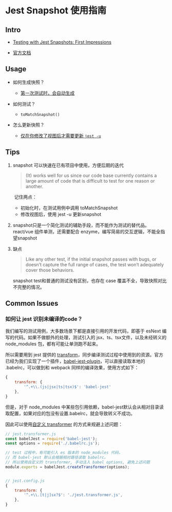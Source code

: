 # Jest Snapshot 使用指南

## Intro

- [Testing with Jest Snapshots: First Impressions](http://benmccormick.org/2016/09/19/testing-with-jest-snapshots-first-impressions/)

- [官方文档](https://jestjs.io/docs/en/snapshot-testing)



## Usage

- 如何生成快照？
  - [第一次测试时，会自动生成](https://jestjs.io/docs/en/snapshot-testing#snapshot-testing-with-jest)

- 如何测试？
  - `toMatchSnapshot()`

- 怎么更新快照？
  - [仅在你修改了视图后才需要更新 `jest -u`](https://jestjs.io/docs/en/snapshot-testing#updating-snapshots)


## Tips

1. snapshot 可以快速在已有项目中使用，方便后期的迭代
    > (It) works well for us since our code base currently contains a large amount of code that is difficult to test for one reason or another.

    ​	记住两点：

    - 初始化时，在测试用例中调用 toMatchSnapshot
    - 修改视图后，使用  jest -u 更新snapshot

2. snapshot只是一个简化测试的辅助手段，而不能作为测试的替代品。
    react/vue 组件单测，还需要配合 enzyme，编写简易的交互逻辑，不能全指望snapshot

3. 缺点
    > Like any other test, if the initial snapshot passes with bugs, or doesn’t capture the full range of cases, the test won’t adequately cover those behaviors.

    snapshot test和普通的测试没有区别，也存在 case 覆盖不全，导致快照对比不完整的情况。



## Common Issues

### 如何让 jest 识别未编译的code？

我们编写的测试用例，大多数场景下都是直接引用的开发代码，即基于 esNext 编写的代码。如果不做额外的处理，测试引入的 jsx、ts、tsx文件，以及未经转义的 node_modules 包，都有可能让单测跑不起来。

所以需要用到 jest 提供的 [transform](https://jestjs.io/docs/en/configuration#transform-object-string-string)，同步编译测试过程中使用到的资源。官方已经为我们实现了一个插件，[babel-jest-plugin](https://github.com/facebook/jest/tree/master/packages/babel-jest#setup)，可以直接读取本地的 .babelrc，可以做到和 webpack 同样的编译效果，使用方式如下：

```js
{
    transform: {
        '^.+\\.(js|jsx|ts|tsx)$': 'babel-jest'
    },
}
```



但是，对于 node_modules 中某些包引用依赖，babel-jest默认会从相对目录读取配置，如果对应的包没有设置.babelrc，就会导致转义不成功。

因此可以使用[自定义 transformer](https://jestjs.io/docs/en/tutorial-react#custom-transformers) 的方式来规避上述问题：

```js
// jest.transformer.js
const babelJest = require('babel-jest');
const options = require('./.babelrc.js');

// test 过程中，有可能引入 es 版本的 node_modules 代码，
// 而 babel-jest 默认会根据相对路径读取 babelrc。
// 所以使用自定义的 transformer, 手动注入 babel options, 避免上述问题
module.exports = babelJest.createTransformer(options);


// jest.config.js
{
    transform: {
        '^.+\\.[t|j]sx?$': './jest.transformer.js',
    },
}
```


